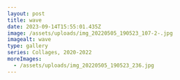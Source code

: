 ```yaml
---
layout: post
title: wave
date: 2023-09-14T15:55:01.435Z
image: /assets/uploads/img_20220505_190523_107-2-.jpg
imagealt: wave
type: gallery
series: Collages, 2020-2022
moreImages:
  - /assets/uploads/img_20220505_190523_236.jpg
---
```

